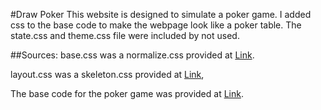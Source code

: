 #Draw Poker
This website is designed to simulate a poker game. I added css to the base code to make the webpage look like a poker table. The state.css and theme.css file were included by not used.

##Sources:
base.css was a normalize.css provided at [Link](http://necolas.github.io/normalize.css/).

layout.css was a skeleton.css provided at [Link](http://www.getskeleton.com/),

The base code for the poker game was provided at [Link](http://www.informit.com/library/content.aspx?b=STY_JavaScript_24_hours&seqNum=227).
